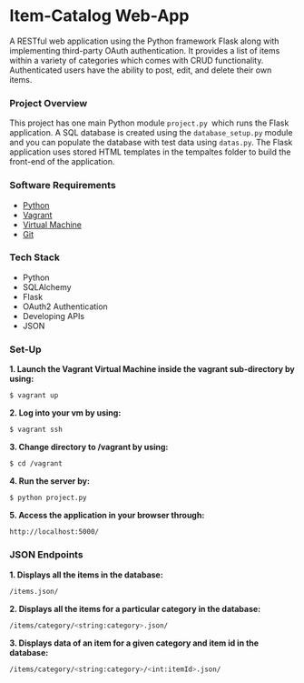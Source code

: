  # Item-Catalog Web-App
A RESTful web application using the Python framework Flask along with implementing third-party OAuth authentication. It provides a list of items within a variety of categories which comes with CRUD functionality. Authenticated users have the ability to post, edit, and delete their own items.
### Project Overview
This project has one main Python module ```project.py ```which runs the Flask application. A SQL database is created using the ```database_setup.py``` module and you can populate the database with test data using ```datas.py```. The Flask application uses stored HTML templates in the tempaltes folder to build the front-end of the application. 

### Software Requirements
- [Python](https://www.python.org/)
- [Vagrant](https://www.vagrantup.com/)
- [Virtual Machine](https://www.virtualbox.org/wiki/Download_Old_Builds_5_1)
- [Git](https://git-scm.com/downloads)

### Tech Stack
- Python
- SQLAlchemy
- Flask
- OAuth2 Authentication
- Developing APIs
- JSON



### Set-Up
**1. Launch the  Vagrant Virtual Machine inside the vagrant sub-directory by       using:**
 ```sh
$ vagrant up
```
**2. Log into your vm by using:**
```sh
$ vagrant ssh
```
**3. Change directory to /vagrant by using:**
```sh
$ cd /vagrant
```
**4. Run the server by:**
```sh
$ python project.py
```
**5. Access the application in your browser through:**
```sh
http://localhost:5000/
```

### JSON Endpoints
**1. Displays all the items in the database:**
```sh
/items.json/
```
**2. Displays all the items for a particular category in the database:**
```sh
/items/category/<string:category>.json/
```
**3. Displays data of an item for a given category and item id in the database:**
```sh
/items/category/<string:category>/<int:itemId>.json/
```


